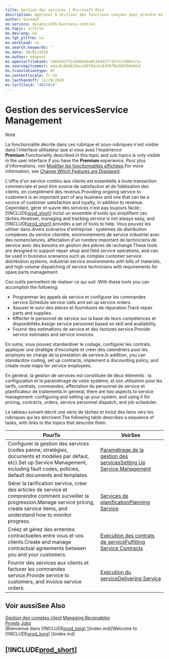 ```yaml
---
title: Gestion des services | Microsoft Docs
description: Apprenez à utiliser des fonctions conçues pour prendre en charge les opérations de l'atelier de réparation et du service clientèle.
author: SorenGP
ms.service: dynamics365-business-central
ms.topic: article
ms.devlang: na
ms.tgt_pltfrm: na
ms.workload: na
ms.search.keywords: ''
ms.date: 10/01/2020
ms.author: edupont
ms.openlocfilehash: cb82642f5526db849ad5344d1f7347513d80c57a
ms.sourcegitcommit: edac6cbb8b19ac426f8dcbc83f0f9e308fb0d45d
ms.translationtype: HT
ms.contentlocale: fr-CA
ms.lasthandoff: 12/29/2020
ms.locfileid: "4817014"
---
```

# <a name="service-management"></a><span data-ttu-id="1bc42-103">Gestion des services</span><span class="sxs-lookup"><span data-stu-id="1bc42-103">Service Management</span></span>
> [!NOTE]
> <span data-ttu-id="1bc42-104">La fonctionnalité décrite dans ces rubrique et sous-rubriques n'est visible dans l'interface utilisateur que si vous avez l'expérience **Premium**.</span><span class="sxs-lookup"><span data-stu-id="1bc42-104">Functionality described in this topic and sub topics is only visible in the user interface if you have the **Premium** experience.</span></span> <span data-ttu-id="1bc42-105">Pour plus d'informations, voir [Modifier les fonctionnalités affichées](ui-experiences.md).</span><span class="sxs-lookup"><span data-stu-id="1bc42-105">For more information, see [Change Which Features are Displayed](ui-experiences.md).</span></span>

<span data-ttu-id="1bc42-106">L'offre d'un service continu aux clients est essentielle à toute transaction commerciale et peut être source de satisfaction et de fidélisation des clients, en complément des revenus.</span><span class="sxs-lookup"><span data-stu-id="1bc42-106">Providing ongoing service to customers is an important part of any business and one that can be a source of customer satisfaction and loyalty, in addition to revenue.</span></span> <span data-ttu-id="1bc42-107">Cependant, gérer et suivre des services n'est pas toujours facile ; [!INCLUDE[prod_short](includes/prod_short.md)] inclut un ensemble d'outils qui simplifient ces tâches.</span><span class="sxs-lookup"><span data-stu-id="1bc42-107">However, managing and tracking service is not always easy, and [!INCLUDE[prod_short](includes/prod_short.md)] provides a set of tools to help.</span></span> <span data-ttu-id="1bc42-108">Vous pouvez les utiliser dans divers scénarios d'entreprise : systèmes de distribution complexes du service clientèle, environnements de service industriel avec des nomenclatures, affectation d'un nombre important de techniciens de service avec des besoins en gestion des pièces de rechange.</span><span class="sxs-lookup"><span data-stu-id="1bc42-108">These tools are designed to support repair shop and field service operations, and can be used in business scenarios such as complex customer service distribution systems, industrial service environments with bills of materials, and high volume dispatching of service technicians with requirements for spare parts management.</span></span>  

 <span data-ttu-id="1bc42-109">Ces outils permettent de réaliser ce qui suit :</span><span class="sxs-lookup"><span data-stu-id="1bc42-109">With these tools you can accomplish the following:</span></span>  

* <span data-ttu-id="1bc42-110">Programmer les appels de service et configurer les commandes service.</span><span class="sxs-lookup"><span data-stu-id="1bc42-110">Schedule service calls and set up service orders.</span></span>  
* <span data-ttu-id="1bc42-111">Assurer le suivi des pièces et fournitures de réparation.</span><span class="sxs-lookup"><span data-stu-id="1bc42-111">Track repair parts and supplies.</span></span>  
* <span data-ttu-id="1bc42-112">Affecter le personnel de service sur la base de leurs compétences et disponibilités.</span><span class="sxs-lookup"><span data-stu-id="1bc42-112">Assign service personnel based on skill and availability.</span></span>  
* <span data-ttu-id="1bc42-113">Fournir des estimations de service et des factures service.</span><span class="sxs-lookup"><span data-stu-id="1bc42-113">Provide service estimates and service invoices.</span></span>  

<span data-ttu-id="1bc42-114">En outre, vous pouvez standardiser le codage, configurer les contrats, appliquer une stratégie d'escompte et créer des calendriers pour les employés en charge de la prestation de service.</span><span class="sxs-lookup"><span data-stu-id="1bc42-114">In addition, you can standardize coding, set up contracts, implement a discounting policy, and create route maps for service employees.</span></span>  

<span data-ttu-id="1bc42-115">En général, la gestion de services est constituée de deux éléments : la configuration et le paramétrage de votre système, et son utilisation pour les tarifs, contrats, commandes, affectation du personnel de service et planificateur de traitements.</span><span class="sxs-lookup"><span data-stu-id="1bc42-115">In general, there are two aspects to service management: configuring and setting up your system, and using it for pricing, contracts, orders, service personnel dispatch, and job scheduler.</span></span>  

<span data-ttu-id="1bc42-116">Le tableau suivant décrit une série de tâches et inclut des liens vers les rubriques qui les décrivent.</span><span class="sxs-lookup"><span data-stu-id="1bc42-116">The following table describes a sequence of tasks, with links to the topics that describe them.</span></span>   

|<span data-ttu-id="1bc42-117">**Pour**</span><span class="sxs-lookup"><span data-stu-id="1bc42-117">**To**</span></span>|<span data-ttu-id="1bc42-118">**Voir**</span><span class="sxs-lookup"><span data-stu-id="1bc42-118">**See**</span></span>|  
|------------|-------------|  
|<span data-ttu-id="1bc42-119">Configurer la gestion des services (codes panne, stratégies, documents et modèles par défaut, etc).</span><span class="sxs-lookup"><span data-stu-id="1bc42-119">Set up Service Management, including fault codes, policies, default documents and templates.</span></span>|[<span data-ttu-id="1bc42-120">Paramétrage de la gestion des services</span><span class="sxs-lookup"><span data-stu-id="1bc42-120">Setting Up Service Management</span></span>](service-setup-service.md)|  
|<span data-ttu-id="1bc42-121">Gérer la tarification service, créer des articles de service et comprendre comment surveiller la progression.</span><span class="sxs-lookup"><span data-stu-id="1bc42-121">Manage service pricing, create service items, and understand how to monitor progress.</span></span>|[<span data-ttu-id="1bc42-122">Services de planification</span><span class="sxs-lookup"><span data-stu-id="1bc42-122">Planning Service</span></span>](service-plan-service.md)|  
|<span data-ttu-id="1bc42-123">Créez et gérez des ententes contractuelles entre vous et vos clients.</span><span class="sxs-lookup"><span data-stu-id="1bc42-123">Create and manage contractual agreements between you and your customers.</span></span>|[<span data-ttu-id="1bc42-124">Exécution des contrats de service</span><span class="sxs-lookup"><span data-stu-id="1bc42-124">Fulfilling Service Contracts</span></span>](service-fulfill-service-contracts.md)|  
|<span data-ttu-id="1bc42-125">Fournir des services aux clients et facturer les commandes service.</span><span class="sxs-lookup"><span data-stu-id="1bc42-125">Provide service to customers, and invoice service orders.</span></span>|[<span data-ttu-id="1bc42-126">Exécution du service</span><span class="sxs-lookup"><span data-stu-id="1bc42-126">Delivering Service</span></span>](service-deliver-service.md)|  

## <a name="see-also"></a><span data-ttu-id="1bc42-127">Voir aussi</span><span class="sxs-lookup"><span data-stu-id="1bc42-127">See Also</span></span>  
<span data-ttu-id="1bc42-128">[Gestion des comptes client](receivables-manage-receivables.md) </span><span class="sxs-lookup"><span data-stu-id="1bc42-128">[Managing Receivables](receivables-manage-receivables.md) </span></span>  
<span data-ttu-id="1bc42-129">[Projets](projects-how-create-jobs.md) </span><span class="sxs-lookup"><span data-stu-id="1bc42-129">[Jobs](projects-how-create-jobs.md) </span></span>  
<span data-ttu-id="1bc42-130">[Bienvenue dans [!INCLUDE[prod_long](includes/prod_long.md)] ](index.md)</span><span class="sxs-lookup"><span data-stu-id="1bc42-130">[Welcome to [!INCLUDE[prod_long](includes/prod_long.md)] ](index.md)</span></span>

## [!INCLUDE[prod_short](includes/free_trial_md.md)]  
